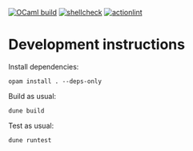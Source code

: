 [![OCaml build](https://github.com/smelc/stratocaml/actions/workflows/ocaml.yml/badge.svg)](https://github.com/smelc/stratocaml/actions/workflows/ocaml.yml) 
[![shellcheck](https://github.com/smelc/stratocaml/actions/workflows/shellcheck.yml/badge.svg)](https://github.com/smelc/stratocaml/actions/workflows/shellcheck.yml) 
[![actionlint](https://github.com/smelc/stratocaml/actions/workflows/actionlint.yml/badge.svg)](https://github.com/smelc/stratocaml/actions/workflows/actionlint.yml)

# Development instructions

Install dependencies:

```
opam install . --deps-only
```

Build as usual:

```
dune build
```

Test as usual:

```
dune runtest
```
